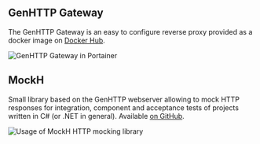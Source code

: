 ﻿## GenHTTP Gateway

The GenHTTP Gateway is an easy to configure reverse proxy provided as a docker
image on [Docker Hub](https://hub.docker.com/r/genhttp/gateway).

![GenHTTP Gateway in Portainer](/images/gateway.png)

## MockH

Small library based on the GenHTTP webserver allowing to mock HTTP responses for 
integration, component and acceptance tests of projects written in C# (or .NET in general).
Available [on GitHub](https://github.com/Kaliumhexacyanoferrat/MockH).


![Usage of MockH HTTP mocking library](/images/mockh.png)